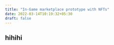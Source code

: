 ```yaml
---
title: "In-Game marketplace prototype with NFTs"
date: 2022-03-14T10:19:32+05:30
draft: false
---
```


## hihihi
